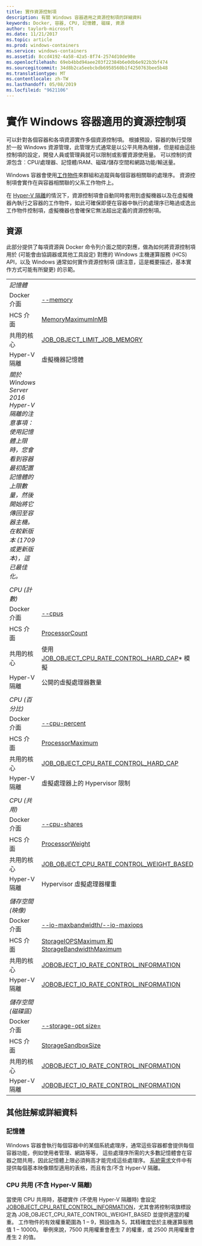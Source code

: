 ```yaml
---
title: 實作資源控制項
description: 有關 Windows 容器適用之資源控制項的詳細資料
keywords: Docker, 容器, CPU, 記憶體, 磁碟, 資源
author: taylorb-microsoft
ms.date: 11/21/2017
ms.topic: article
ms.prod: windows-containers
ms.service: windows-containers
ms.assetid: 8ccd4192-4a58-42a5-8f74-2574d10de98e
ms.openlocfilehash: 69eb4bbd94aee203f22384b6e0db6e922b3bf474
ms.sourcegitcommit: 34d8b2ca5eebcbdb6958560b1f4250763bee5b48
ms.translationtype: MT
ms.contentlocale: zh-TW
ms.lasthandoff: 05/08/2019
ms.locfileid: "9621106"
---
```

# <a name="implementing-resource-controls-for-windows-containers"></a>實作 Windows 容器適用的資源控制項
可以針對各個容器和各項資源實作多個資源控制項。  根據預設，容器的執行受限於一般 Windows 資源管理，此管理方式通常是以公平共用為根據，但是經由這些控制項的設定，開發人員或管理員就可以限制或影響資源使用量。  可以控制的資源包含︰CPU/處理器、記憶體/RAM、磁碟/儲存空間和網路功能/輸送量。

Windows 容器會使用[工作物件](https://docs.microsoft.com/windows/desktop/ProcThread/job-objects)來群組和追蹤與每個容器相關聯的處理序。  資源控制項會實作在與容器相關聯的父系工作物件上。 

在 [Hyper-V 隔離](https://docs.microsoft.com/virtualization/windowscontainers/about/index#windows-container-types)的情況下，資源控制項會自動同時套用到虛擬機器以及在虛擬機器內執行之容器的工作物件，如此可確保即便在容器中執行的處理序已略過或逸出工作物件控制項，虛擬機器也會確保它無法超出定義的資源控制項。

## <a name="resources"></a>資源
此部分提供了每項資源與 Docker 命令列介面之間的對應，做為如何將資源控制項用於 (可能會由協調器或其他工具設定) 對應的 Windows 主機運算服務 (HCS) API，以及 Windows 通常如何實作資源控制項 (請注意，這是概要描述，基本實作方式可能有所變更) 的示範。

|  | |
| ----- | ------|
| *記憶體* ||
| Docker 介面 | [--memory](https://docs.docker.com/engine/admin/resource_constraints/#memory) |
| HCS 介面 | [MemoryMaximumInMB](https://github.com/Microsoft/hcsshim/blob/b144c605002d4086146ca1c15c79e56bfaadc2a7/interface.go#L67) |
| 共用的核心 | [JOB_OBJECT_LIMIT_JOB_MEMORY](https://docs.microsoft.com/windows/desktop/api/winnt/ns-winnt-_jobobject_basic_limit_information) |
| Hyper-V 隔離 | 虛擬機器記憶體 |
| _關於 Windows Server 2016 Hyper-V 隔離的注意事項：使用記憶體上限時，您會看到容器最初配置記憶體的上限數量，然後開始將它傳回至容器主機。  在較新版本 (1709 或更新版本)，這已最佳化。_ |
| ||
| *CPU (計數)* ||
| Docker 介面 | [--cpus](https://docs.docker.com/engine/admin/resource_constraints/#cpu) |
| HCS 介面 | [ProcessorCount](https://github.com/Microsoft/hcsshim/blob/b144c605002d4086146ca1c15c79e56bfaadc2a7/interface.go#L67) |
| 共用的核心 | 使用 [JOB_OBJECT_CPU_RATE_CONTROL_HARD_CAP](https://docs.microsoft.com/windows/desktop/api/winnt/ns-winnt-_jobobject_cpu_rate_control_information)* 模擬 |
| Hyper-V 隔離 | 公開的虛擬處理器數量 |
| ||
| *CPU (百分比)* ||
| Docker 介面 | [--cpu-percent](https://docs.docker.com/engine/admin/resource_constraints/#cpu) |
| HCS 介面 | [ProcessorMaximum](https://github.com/Microsoft/hcsshim/blob/b144c605002d4086146ca1c15c79e56bfaadc2a7/interface.go#L67) |
| 共用的核心 | [JOB_OBJECT_CPU_RATE_CONTROL_HARD_CAP](https://docs.microsoft.com/windows/desktop/api/winnt/ns-winnt-_jobobject_cpu_rate_control_information) |
| Hyper-V 隔離 | 虛擬處理器上的 Hypervisor 限制 |
| ||
| *CPU (共用)* ||
| Docker 介面 | [--cpu-shares](https://docs.docker.com/engine/admin/resource_constraints/#cpu) |
| HCS 介面 | [ProcessorWeight](https://github.com/Microsoft/hcsshim/blob/b144c605002d4086146ca1c15c79e56bfaadc2a7/interface.go#L67) |
| 共用的核心 | [JOB_OBJECT_CPU_RATE_CONTROL_WEIGHT_BASED](https://docs.microsoft.com/windows/desktop/api/winnt/ns-winnt-_jobobject_cpu_rate_control_information) |
| Hyper-V 隔離 | Hypervisor 虛擬處理器權重 |
| ||
| *儲存空間 (映像)* ||
| Docker 介面 | [--io-maxbandwidth/--io-maxiops](https://docs.docker.com/edge/engine/reference/commandline/run/#usage) |
| HCS 介面 | [StorageIOPSMaximum 和 StorageBandwidthMaximum](https://github.com/Microsoft/hcsshim/blob/b144c605002d4086146ca1c15c79e56bfaadc2a7/interface.go#L67) |
| 共用的核心 | [JOBOBJECT_IO_RATE_CONTROL_INFORMATION](https://docs.microsoft.com/windows/desktop/api/jobapi2/ns-jobapi2-jobobject_io_rate_control_information) |
| Hyper-V 隔離 | [JOBOBJECT_IO_RATE_CONTROL_INFORMATION](https://docs.microsoft.com/windows/desktop/api/jobapi2/ns-jobapi2-jobobject_io_rate_control_information) |
| ||
| *儲存空間 (磁碟區)* ||
| Docker 介面 | [--storage-opt size=](https://docs.docker.com/edge/engine/reference/commandline/run/#set-storage-driver-options-per-container) |
| HCS 介面 | [StorageSandboxSize](https://github.com/Microsoft/hcsshim/blob/b144c605002d4086146ca1c15c79e56bfaadc2a7/interface.go#L67) |
| 共用的核心 | [JOBOBJECT_IO_RATE_CONTROL_INFORMATION](https://docs.microsoft.com/windows/desktop/api/jobapi2/ns-jobapi2-jobobject_io_rate_control_information) |
| Hyper-V 隔離 | [JOBOBJECT_IO_RATE_CONTROL_INFORMATION](https://docs.microsoft.com/windows/desktop/api/jobapi2/ns-jobapi2-jobobject_io_rate_control_information) |

## <a name="additional-notes-or-details"></a>其他註解或詳細資料

### <a name="memory"></a>記憶體

Windows 容器會執行每個容器中的某個系統處理序，通常這些容器都會提供每個容器功能，例如使用者管理、網路等等， 這些處理序所需的大多數記憶體會在容器之間共用，因此記憶體上限必須夠高才能完成這些處理序。  [系統需求](https://docs.microsoft.com/virtualization/windowscontainers/deploy-containers/system-requirements#memory-requirments)文件中有提供每個基本映像類型適用的表格，而且有含/不含 Hyper-V 隔離。

### <a name="cpu-shares-without-hyper-v-isolation"></a>CPU 共用 (不含 Hyper-V 隔離)

當使用 CPU 共用時，基礎實作 (不使用 Hyper-V 隔離時) 會設定 [JOBOBJECT_CPU_RATE_CONTROL_INFORMATION](https://docs.microsoft.com/windows/desktop/api/winnt/ns-winnt-_jobobject_cpu_rate_control_information)，尤其會將控制項旗標設定為 JOB_OBJECT_CPU_RATE_CONTROL_WEIGHT_BASED 並提供適當的權重。  工作物件的有效權重範圍為 1 – 9，預設值為 5，其精確度低於主機運算服務值 1 – 10000。  舉例來說，7500 共用權重會產生 7 的權重，或 2500 共用權重會產生 2 的值。
